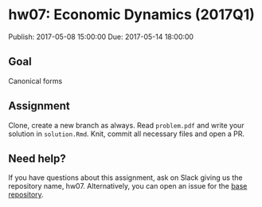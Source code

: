 # hw07: Economic Dynamics (2017Q1)

Publish: 2017-05-08 15:00:00
Due: 2017-05-14 18:00:00

## Goal

Canonical forms

## Assignment

Clone, create a new branch as always. Read `problem.pdf` and write your solution in `solution.Rmd`. Knit, commit all necessary files and open a PR.

## Need help?

If you have questions about this assignment, ask on Slack giving us the repository name, hw07. Alternatively, you can open an issue for the [base repository](https://github.com/rokko-ed17q1/hw07/issues).
